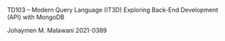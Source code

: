 TD103 – Modern Query Language (IT3D)
Exploring Back-End Development (API) with MongoDB

Johaymen M. Malawani
2021-0389

